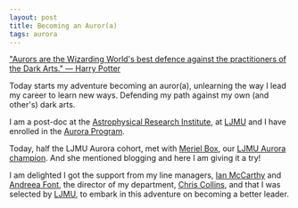 ```yaml
---
layout: post
title: Becoming an Auror(a)
tags: aurora
---
```


["Aurors are the Wizarding World's best defence against the practitioners of the Dark Arts." — Harry Potter](https://harrypotter.fandom.com/wiki/Auror)

Today starts my adventure becoming an auror(a), unlearning the way I lead my career to learn new ways. Defending my path against my own (and other's) dark arts.

I am a post-doc at the [Astrophysical Research Institute](http://www.astro.ljmu.ac.uk/), at [LJMU](https://www.ljmu.ac.uk/) and I have enrolled in the [Aurora Program](https://www.advance-he.ac.uk/programmes-events/aurora#Overview).

Today, half the LJMU Aurora cohort, met with [Meriel Box](https://www.ljmu.ac.uk/staff/ldf/about-us/meet-the-team), our [LJMU Aurora champion](https://www.ljmu.ac.uk/staff/ldf/aurora-programme). And she mentioned blogging and here I am giving it a try!

I am delighted I got the support from my line managers, [Ian McCarthy](http://www.astro.ljmu.ac.uk/~igm/) and [Andreea Font](https://www.ljmu.ac.uk/about-us/staff-profiles/faculty-of-engineering-and-technology/astrophysics-research-institute/andreea-font), the director of my department, [Chris Collins](https://www.ljmu.ac.uk/about-us/staff-profiles/faculty-of-engineering-and-technology/astrophysics-research-institute/chris-collins), and that I was selected by [LJMU](https://www.ljmu.ac.uk/), to embark in this adventure on becoming a better leader.

